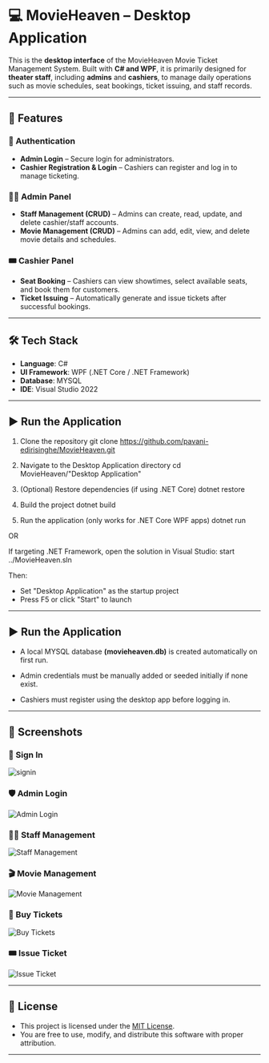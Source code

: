 # 💻 MovieHeaven – Desktop Application

This is the **desktop interface** of the MovieHeaven Movie Ticket Management System. Built with **C# and WPF**, it is primarily designed for **theater staff**, including **admins** and **cashiers**, to manage daily operations such as movie schedules, seat bookings, ticket issuing, and staff records.

---

## 🧩 Features

### 🔐 Authentication
- **Admin Login** – Secure login for administrators.
- **Cashier Registration & Login** – Cashiers can register and log in to manage ticketing.

### 🧑‍💼 Admin Panel
- **Staff Management (CRUD)** – Admins can create, read, update, and delete cashier/staff accounts.
- **Movie Management (CRUD)** – Admins can add, edit, view, and delete movie details and schedules.

### 🎟️ Cashier Panel
- **Seat Booking** – Cashiers can view showtimes, select available seats, and book them for customers.
- **Ticket Issuing** – Automatically generate and issue tickets after successful bookings.

---

## 🛠 Tech Stack

- **Language**: C#
- **UI Framework**: WPF (.NET Core / .NET Framework)
- **Database**: MYSQL
- **IDE**: Visual Studio 2022

---

## ▶️ Run the Application

 1. Clone the repository
git clone https://github.com/pavani-edirisinghe/MovieHeaven.git

2. Navigate to the Desktop Application directory
cd MovieHeaven/"Desktop Application"

3. (Optional) Restore dependencies (if using .NET Core)
dotnet restore

4. Build the project
dotnet build

5. Run the application (only works for .NET Core WPF apps)
dotnet run

 OR

 If targeting .NET Framework, open the solution in Visual Studio:
 start ../MovieHeaven.sln

 Then:
- Set "Desktop Application" as the startup project
- Press F5 or click "Start" to launch


---

## ▶️ Run the Application
- A local MYSQL database **(movieheaven.db)** is created automatically on first run.

- Admin credentials must be manually added or seeded initially if none exist.

- Cashiers must register using the desktop app before logging in.

---
## 📸 Screenshots

### 🔑 Sign In
![signin](screenshots/signin.png)

### 🛡️ Admin Login
![Admin Login](screenshots/admin-login.png)

### 👨‍💼 Staff Management
![Staff Management](screenshots/staff-management.png)

### 🎬 Movie Management
![Movie Management](screenshots/movie-management.png)

### 🛒 Buy Tickets
![Buy Tickets](screenshots/buy-tickets.png)

### 🎟️ Issue Ticket
![Issue Ticket](screenshots/issue-ticket.png)

---

## 📄 License

- This project is licensed under the [MIT License](https://opensource.org/licenses/MIT).  
- You are free to use, modify, and distribute this software with proper attribution.
---


